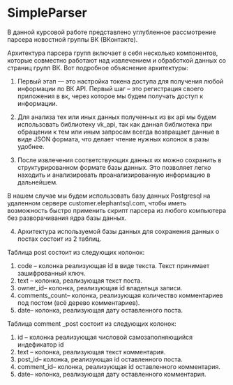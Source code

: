 # SimpleParser

В данной курсовой работе представлено углубленное рассмотрение парсера новостной группы ВК (ВКонтакте). 

Архитектура парсера групп включает в себя несколько компонентов, которые совместно работают над извлечением и обработкой данных со страниц групп ВК. Вот подробное объяснение архитектуры:

1. Первый этап — это настройка токена доступа для получения любой информации по ВК API.
Первый шаг – это регистрация своего приложения в вк, через которое мы будем получать доступ к информации.

2. Для анализа тех или иных данных полученных из вк api мы будем использовать библиотеку vk_api, так как данная библиотека при обращении к тем или иным запросам всегда возвращает данные в виде JSON формата, что делает чтение нужных колонок в разы удобнее.

3. После извлечения соответствующих данных их можно сохранить в структурированном формате базы данных. Это позволяет легко находить и анализировать проанализированную информацию в дальнейшем.

В нашем случае мы будем использовать базу данных Postgresql на удаленном сервере customer.elephantsql.com, чтобы иметь возможность быстро применить скрипт парсера из любого компьютера без разворачивания ядра базы данных.

4. Архитектура используемой базы данных для сохранения данных о постах состоит из 2 таблиц.

Таблица post состоит из следующих колонок:
1) code – колонка реализующая id в виде текста. Текст принимает зашифрованный ключ.
2) text – колонка, реализующая текст поста.
3) owner_id– колонка, реализующая id владельца записи.
4) comments_count– колонка, реализующая количество комментариев под постом (всё дерево комментариев).
5) date– колонка, реализующая дату оставленного поста.

Таблица comment _post состоит из следующих колонок:
1) id – колонка реализующая числовой самозаполняющийся индефикатор id 
2) text – колонка, реализующая текст комментария.
3) post_id– колонка, реализующая id оставленного поста.
4) comment_id– колонка, реализующая id оставленного комментария.
5) date– колонка, реализующая дату оставленного комментария.
